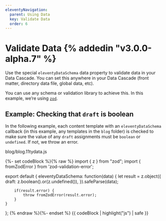 ```yaml
---
eleventyNavigation:
  parent: Using Data
  key: Validate Data
  order: 6
---
```

# Validate Data {% addedin "v3.0.0-alpha.7" %}

Use the special `eleventyDataSchema` data property to validate data in your Data Cascade. You can set this anywhere in your Data Cascade (front matter, directory data file, global data, etc).

You can use any schema or validation library to achieve this. In this example, we’re using [`zod`](https://zod.dev/).

## Example: Checking that `draft` is boolean

In the following example, each content template with an `eleventyDataSchema` callback (in this example, any templates in the `blog` folder) is checked to make sure the value of any `draft` assignments must be `boolean` or `undefined`. If not, we throw an error.

<div class="codetitle">blog/blog.11tydata.js</div>

{%- set codeBlock %}{% raw %}
import { z } from "zod";
import { fromZodError } from 'zod-validation-error';

export default {
	eleventyDataSchema: function(data) {
		let result = z.object({
			draft: z.boolean().or(z.undefined()),
		}).safeParse(data);

		if(result.error) {
			throw fromZodError(result.error);
		}
	}
};
{% endraw %}{%- endset %}
{{ codeBlock | highlight("js") | safe }}